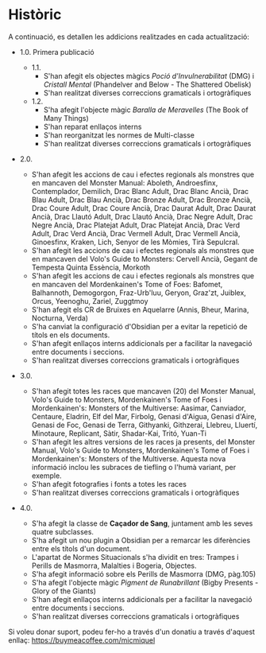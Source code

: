 # Històric

A continuació, es detallen les addicions realitzades en cada actualització:

- 1.0. Primera publicació
    - 1.1.
        - S'han afegit els objectes màgics *Poció d'Invulnerabilitat* (DMG) i *Cristall Mental* (Phandelver and Below - The Shattered Obelisk)
        - S'han realitzat diverses correccions gramaticals i ortogràfiques
    - 1.2.
        - S'ha afegit l'objecte màgic *Baralla de Meravelles* (The Book of Many Things)
        - S'han reparat enllaços interns
        - S'han reorganitzat les normes de Multi-classe
        - S'han realitzat diverses correccions gramaticals i ortogràfiques
- 2.0. 
    -   S'han afegit les accions de cau i efectes regionals als monstres que en mancaven del Monster Manual: Aboleth, Androesfinx, Contemplador, Demilich, Drac Blanc Adult, Drac Blanc Ancià, Drac Blau Adult, Drac Blau Ancià, Drac Bronze Adult, Drac Bronze Ancià, Drac Coure Adult, Drac Coure Ancià, Drac Daurat Adult, Drac Daurat Ancià, Drac Llautó Adult, Drac Llautó Ancià, Drac Negre Adult, Drac Negre Ancià, Drac Platejat Adult, Drac Platejat Ancià, Drac Verd Adult, Drac Verd Ancià, Drac Vermell Adult, Drac Vermell Ancià, Ginoesfinx, Kraken, Lich, Senyor de les Mòmies, Tirà Sepulcral.
    -   S'han afegit les accions de cau i efectes regionals als monstres que en mancaven del Volo's Guide to Monsters: Cervell Ancià, Gegant de Tempesta Quinta Essència, Morkoth
    -   S'han afegit les accions de cau i efectes regionals als monstres que en mancaven del Mordenkainen's Tome of Foes: Bafomet, Balhannoth, Demogorgon, Fraz-Urb'luu, Geryon, Graz'zt, Juiblex, Orcus, Yeenoghu, Zariel, Zuggtmoy
    -   S'han afegit els CR de Bruixes en Aquelarre (Annis, Bheur, Marina, Nocturna, Verda)
    -   S'ha canviat la configuració d'Obsidian per a evitar la repetició de títols en els documents.
    -   S'han afegit enllaços interns addicionals per a facilitar la navegació entre documents i seccions.
    -   S'han realitzat diverses correccions gramaticals i ortogràfiques

- 3.0. 
    -   S'han afegit totes les races que mancaven (20) del Monster Manual, Volo's Guide to Monsters, Mordenkainen's Tome of Foes i Mordenkainen's: Monsters of the Multiverse: Aasimar, Canviador, Centaure, Eladrin, Elf del Mar, Firbolg, Genasi d'Aigua, Genasi d'Aire, Genasi de Foc, Genasi de Terra, Githyanki, Githzerai, Llebreu, Lluertí, Minotaure, Replicant, Sàtir, Shadar-Kai, Tritó, Yuan-Ti
    -   S'han afegit les altres versions de les races ja presents, del Monster Manual, Volo's Guide to Monsters, Mordenkainen's Tome of Foes i Mordenkainen's: Monsters of the Multiverse. Aquesta nova informació inclou les subraces de tiefling o l'humà variant, per exemple.
    -   S'han afegit fotografies i fonts a totes les races
    -   S'han realitzat diverses correccions gramaticals i ortogràfiques

- 4.0.
    -   S'ha afegit la classe de **Caçador de Sang**, juntament amb les seves quatre subclasses. 
    -   S'ha afegit un nou plugin a Obsidian per a remarcar les diferències entre els títols d'un document.
    -   L'apartat de Normes Situacionals s'ha dividit en tres: Trampes i Perills de Masmorra, Malalties i Bogeria, Objectes.
    -   S'ha afegit informació sobre els Perills de Masmorra (DMG, pàg.105)
    -   S'ha afegit l'objecte màgic *Pigment de Runabrillant* (Bigby Presents - Glory of the Giants)
    -   S'han afegit enllaços interns addicionals per a facilitar la navegació entre documents i seccions.
    -   S'han realitzat diverses correccions gramaticals i ortogràfiques

Si voleu donar suport, podeu fer-ho a través d'un donatiu a través d'aquest enllaç: https://buymeacoffee.com/micmiquel